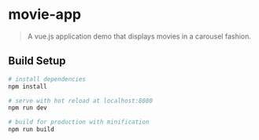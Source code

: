 # movie-app

> A vue.js application demo that displays movies in a carousel fashion.

## Build Setup

``` bash
# install dependencies
npm install

# serve with hot reload at localhost:8080
npm run dev

# build for production with minification
npm run build
```
